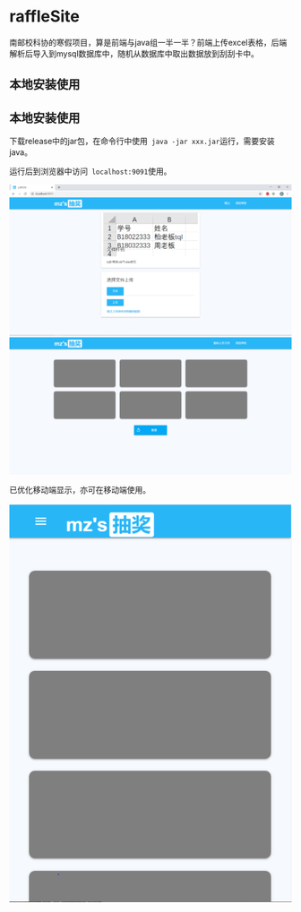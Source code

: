 # raffleSite

南邮校科协的寒假项目，算是前端与java组一半一半？前端上传excel表格，后端解析后导入到mysql数据库中，随机从数据库中取出数据放到刮刮卡中。

## 本地安装使用

## 本地安装使用

下载release中的jar包，在命令行中使用` java -jar xxx.jar`运行，需要安装java。

运行后到浏览器中访问` localhost:9091`使用。

<img src="./page0.png" >



<img src="./page1.png"/>

已优化移动端显示，亦可在移动端使用。

<img src="./mobile.png"/>



